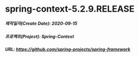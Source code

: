 # spring-context-5.2.9.RELEASE
##### 제작일자(Create Date): 2020-09-15
##### 프로젝트(Project): Spring-Context
##### URL: https://github.com/spring-projects/spring-framework
